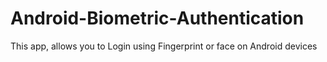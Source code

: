 # Android-Biometric-Authentication

This app, allows you to Login using Fingerprint or face on Android devices

